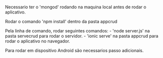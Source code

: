 Necessario ter o 'mongod' rodando na maquina local antes de rodar o aplicativo.

Rodar o comando 'npm install' dentro da pasta appcrud

Pela linha de comando, rodar seguintes comandos:
    - 'node server.js' na pasta servecrud para rodar o servidor.
    - 'ionic serve' na pasta appcrud para rodar o aplicativo no navegador.
	
	

Para rodar em dispositivo Android são necessarios passo adicionais.